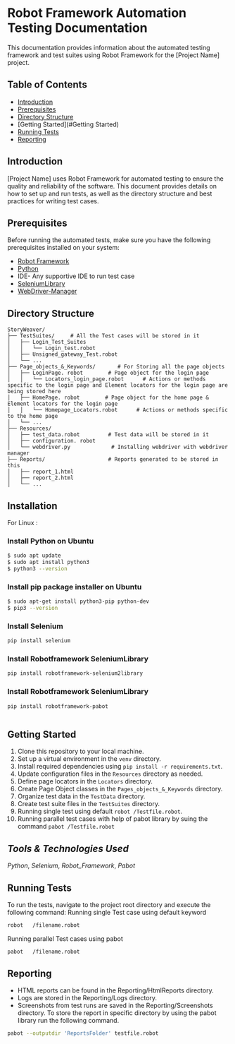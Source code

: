 # Robot Framework Automation Testing Documentation

This documentation provides information about the automated testing framework and test suites using Robot Framework for the [Project Name] project.

## Table of Contents
- [Introduction](#introduction)
- [Prerequisites](#prerequisites)
- [Directory Structure](#directory-structure)
- [Getting Started](#Getting Started)
- [Running Tests](#running-tests)
- [Reporting](#Reporting)




## Introduction

[Project Name] uses Robot Framework for automated testing to ensure the quality and reliability of the software. This document provides details on how to set up and run tests, as well as the directory structure and best practices for writing test cases.

## Prerequisites

Before running the automated tests, make sure you have the following prerequisites installed on your system:

- [Robot Framework](https://robotframework.org/)
- [Python](https://www.python.org/)
- IDE- Any supportive IDE to run test case
- [SeleniumLibrary](https://robotframework.org/SeleniumLibrary/)
- [WebDriver-Manager](https://pypi.org/project/webdriver-manager/)

## Directory Structure
``` tree -O
StoryWeaver/
├── TestSuites/     # All the Test cases will be stored in it
│   ├── Login_Test_Suites
│   │   └── Login_test.robot
│   ├── Unsigned_gateway_Test.robot
│   └── ...
├── Page_objects_&_Keywords/       # For Storing all the page objects
│   ├── LoginPage. robot        # Page object for the login page
│   │   └── Locators_login_page.robot      # Actions or methods specific to the login page and Element locators for the login page are being stored here
│   ├── HomePage. robot        # Page object for the home page & Element locators for the login page
│   │   └── Homepage_Locators.robot      # Actions or methods specific to the home page
│   └── ...
├── Resources/
│   ├── test_data.robot         # Test data will be stored in it
│   ├── configuration. robot
│   └── webdriver.py             # Installing webdriver with webdriver manager
├── Reports/                    # Reports generated to be stored in this
│   ├── report_1.html
│   ├── report_2.html
│   └── ...
```
## Installation
For Linux :
### Install Python on Ubuntu
```sh
$ sudo apt update
$ sudo apt install python3
$ python3 --version
```
### Install pip package installer on Ubuntu
```sh
$ sudo apt-get install python3-pip python-dev
$ pip3 --version
```
### Install Selenium
```sh
pip install selenium
```
### Install Robotframework SeleniumLibrary
```sh
pip install robotframework-selenium2library
```
### Install Robotframework SeleniumLibrary
```sh
pip install robotframework-pabot 
```
```
```

## Getting Started

1. Clone this repository to your local machine.
2. Set up a virtual environment in the `venv` directory.
3. Install required dependencies using `pip install -r requirements.txt`.
4. Update configuration files in the `Resources` directory as needed.
5. Define page locators in the `Locators` directory.
6. Create Page Object classes in the `Pages_objects_&_Keywords` directory.
7. Organize test data in the `TestData` directory.
8. Create test suite files in the `TestSuites` directory. 
9. Running single test using default `robot /Testfile.robot`.
10. Running parallel test cases with help of pabot library by suing the command `pabot /Testfile.robot`
## _Tools & Technologies Used_
_Python_, _Selenium_, _Robot_Framework_, _Pabot_

## Running Tests

To run the tests, navigate to the project root directory and execute the following command:
Running single Test case using default keyword
```bash
robot   /filename.robot
```
Running parallel Test cases using pabot
```bash
pabot   /filename.robot
```
## Reporting
* HTML reports can be found in the Reporting/HtmlReports directory.
* Logs are stored in the Reporting/Logs directory.
* Screenshots from test runs are saved in the Reporting/Screenshots directory.
To store the report in specific directory by using the pabot library run the following command.
```bash
pabot --outputdir 'ReportsFolder' testfile.robot
```